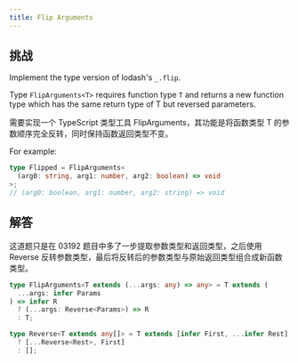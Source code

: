 ```yaml
---
title: Flip Arguments
---
```


## 挑战

Implement the type version of lodash's `_.flip`.

Type `FlipArguments<T>` requires function type `T` and returns a new function type which has the same return type of T but reversed parameters.

需要实现一个 TypeScript 类型工具 FlipArguments<T>，其功能是将函数类型 T 的参数顺序完全反转，同时保持函数返回类型不变。

For example:

```typescript
type Flipped = FlipArguments<
  (arg0: string, arg1: number, arg2: boolean) => void
>;
// (arg0: boolean, arg1: number, arg2: string) => void
```

## 解答

这道题只是在 03192 题目中多了一步提取参数类型和返回类型，之后使用 Reverse 反转参数类型，最后将反转后的参数类型与原始返回类型组合成新函数类型。

```typescript
type FlipArguments<T extends (...args: any) => any> = T extends (
  ...args: infer Params
) => infer R
  ? (...args: Reverse<Params>) => R
  : T;

type Reverse<T extends any[]> = T extends [infer First, ...infer Rest]
  ? [...Reverse<Rest>, First]
  : [];
```
